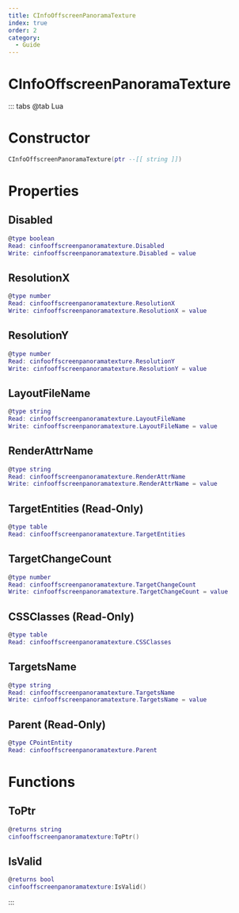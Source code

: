 ```yaml
---
title: CInfoOffscreenPanoramaTexture
index: true
order: 2
category:
  - Guide
---
```


# CInfoOffscreenPanoramaTexture

::: tabs
@tab Lua
# Constructor
```lua
CInfoOffscreenPanoramaTexture(ptr --[[ string ]])
```
# Properties
## Disabled 
```lua
@type boolean
Read: cinfooffscreenpanoramatexture.Disabled
Write: cinfooffscreenpanoramatexture.Disabled = value
```
## ResolutionX 
```lua
@type number
Read: cinfooffscreenpanoramatexture.ResolutionX
Write: cinfooffscreenpanoramatexture.ResolutionX = value
```
## ResolutionY 
```lua
@type number
Read: cinfooffscreenpanoramatexture.ResolutionY
Write: cinfooffscreenpanoramatexture.ResolutionY = value
```
## LayoutFileName 
```lua
@type string
Read: cinfooffscreenpanoramatexture.LayoutFileName
Write: cinfooffscreenpanoramatexture.LayoutFileName = value
```
## RenderAttrName 
```lua
@type string
Read: cinfooffscreenpanoramatexture.RenderAttrName
Write: cinfooffscreenpanoramatexture.RenderAttrName = value
```
## TargetEntities (Read-Only)
```lua
@type table
Read: cinfooffscreenpanoramatexture.TargetEntities
```
## TargetChangeCount 
```lua
@type number
Read: cinfooffscreenpanoramatexture.TargetChangeCount
Write: cinfooffscreenpanoramatexture.TargetChangeCount = value
```
## CSSClasses (Read-Only)
```lua
@type table
Read: cinfooffscreenpanoramatexture.CSSClasses
```
## TargetsName 
```lua
@type string
Read: cinfooffscreenpanoramatexture.TargetsName
Write: cinfooffscreenpanoramatexture.TargetsName = value
```
## Parent (Read-Only)
```lua
@type CPointEntity
Read: cinfooffscreenpanoramatexture.Parent
```
# Functions
## ToPtr
```lua
@returns string
cinfooffscreenpanoramatexture:ToPtr()
```
## IsValid
```lua
@returns bool
cinfooffscreenpanoramatexture:IsValid()
```

:::